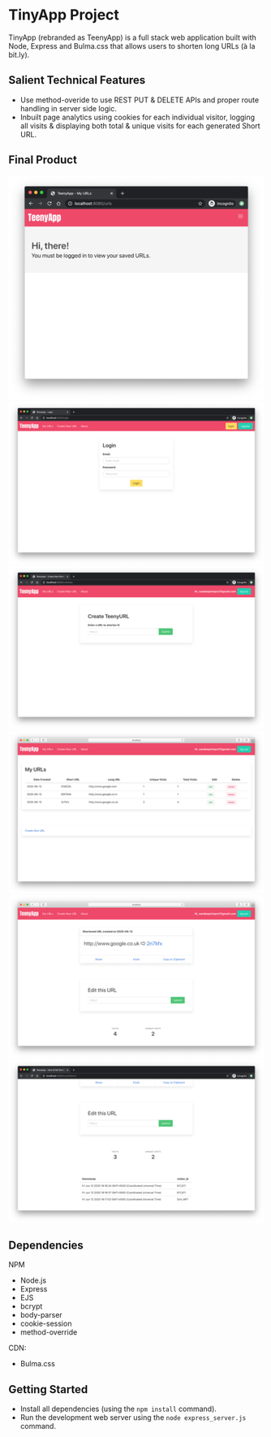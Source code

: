 # TinyApp Project

TinyApp (rebranded as TeenyApp) is a full stack web application built with Node, Express and Bulma.css that allows users to shorten long URLs (à la bit.ly).


## Salient Technical Features

- Use method-overide to use REST PUT & DELETE APIs and proper route handling in server side logic.
- Inbuilt page analytics using cookies for each individual visitor, logging all visits & displaying both total & unique visits for each generated Short URL.

## Final Product

!["Welcome Screen"](https://raw.githubusercontent.com/letsandeepio/tinyapp/master/docs/welcome.png)
!["Login Page"](https://raw.githubusercontent.com/letsandeepio/tinyapp/master/docs/login.png)
!["Create Short URL Page"](https://raw.githubusercontent.com/letsandeepio/tinyapp/master/docs/create%20teeny%20url.png)
!["My URLs page"](https://raw.githubusercontent.com/letsandeepio/tinyapp/master/docs/myURLs.png)
!["Shortened URL Page"](https://raw.githubusercontent.com/letsandeepio/tinyapp/master/docs/shortenedURL.png)
!["Inbuilt Short URL Analytics"](https://raw.githubusercontent.com/letsandeepio/tinyapp/master/docs/analytics.png)

## Dependencies

NPM

- Node.js
- Express
- EJS
- bcrypt
- body-parser
- cookie-session
- method-override

CDN:

- Bulma.css

## Getting Started

- Install all dependencies (using the `npm install` command).
- Run the development web server using the `node express_server.js` command.
